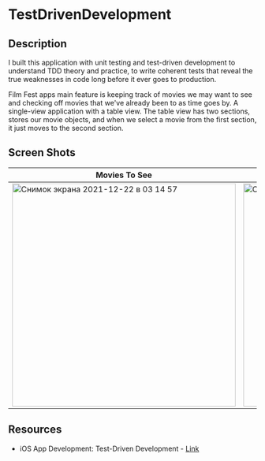 # TestDrivenDevelopment

## Description 

I built this application with unit testing and test-driven development to understand TDD theory and practice, to write coherent tests that reveal the true weaknesses in code long before it ever goes to production.

Film Fest apps main feature is keeping track of movies we may want to see and checking off movies that we've already been to as time goes by. A single-view application with a table view. 
The table view has two sections, stores our movie objects, and when we select a movie from the first section, it just moves to the second section.

## Screen Shots

Movies To See |  Movies Seen
------------ | -------------
<img width="453" alt="Снимок экрана 2021-12-22 в 03 14 57" src="https://user-images.githubusercontent.com/64474454/146998670-b0aa775a-2f4c-400c-840f-5450e3eb6f3e.png"> |  <img width="453" alt="Снимок экрана 2021-12-22 в 03 15 08" src="https://user-images.githubusercontent.com/64474454/146998685-e7760dfd-2f96-48d2-a037-df4e4fcbed75.png">

## Resources
 
- iOS App Development: Test-Driven Development - [Link](https://www.linkedin.com/learning/ios-app-development-test-driven-development-2/)
